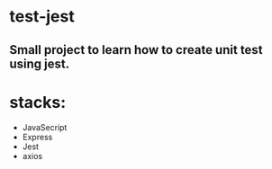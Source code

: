 # test-jest

## Small project to learn how to create unit test using jest.

# stacks:

<ul>
  <li>JavaSecript</li>
  <li>Express</li>
  <li>Jest</li>
  <li>axios</li>
</ul>
